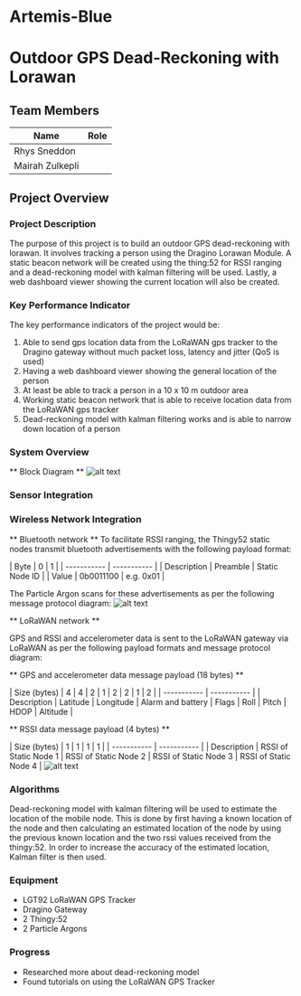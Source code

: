 # Artemis-Blue

# Outdoor GPS Dead-Reckoning with Lorawan

## Team Members

| Name | Role |
| ----------- | ----------- |
| Rhys Sneddon |  |
| Mairah Zulkepli |  |

## Project Overview
### Project Description
The purpose of this project is to build an outdoor GPS dead-reckoning with lorawan. It involves tracking a person using the Dragino Lorawan Module. A static beacon network will be created using the thing:52 for RSSI ranging and a dead-reckoning model with kalman filtering will be used. Lastly, a web dashboard viewer showing the current location will also be created. 

### Key Performance Indicator
The key performance indicators of the project would be:
1. Able to send gps location data from the LoRaWAN gps tracker to the Dragino gateway without much packet loss, latency and jitter (QoS is used)
2. Having a web dashboard viewer showing the general location of the person
3. At least be able to track a person in a 10 x 10 m outdoor area
4. Working static beacon network that is able to receive location data from the LoRaWAN gps tracker
5. Dead-reckoning model with kalman filtering works and is able to narrow down location of a person

### System Overview
** Block Diagram **
![alt text](image.jpg)

### Sensor Integration

### Wireless Network Integration
** Bluetooth network **
To facilitate RSSI ranging, the Thingy52 static nodes transmit bluetooth advertisements with the following payload format:

| Byte | 0 | 1 |
| ----------- | ----------- |
| Description | Preamble | Static Node ID |
| Value | 0b0011100 | e.g. 0x01 |

The Particle Argon scans for these advertisements as per the following message protocol diagram:
![alt text](image.jpg)

** LoRaWAN network **

GPS and RSSI and accelerometer data is sent to the LoRaWAN gateway via LoRaWAN as per the following payload formats and message protocol diagram:

** GPS and accelerometer data message payload (18 bytes) **

| Size (bytes) | 4 | 4 | 2 | 1 | 2 | 2 | 1 | 2 | 
| ----------- | ----------- |
| Description | Latitude | Longitude | Alarm and battery | Flags | Roll | Pitch | HDOP | Altitude |

** RSSI data message payload (4 bytes) **

| Size (bytes) | 1 | 1 | 1 | 1 |
| ----------- | ----------- |
| Description | RSSI of Static Node 1 | RSSI of Static Node 2 | RSSI of Static Node 3 | RSSI of Static Node 4 | 
![alt text](image.jpg)

### Algorithms
Dead-reckoning model with kalman filtering will be used to estimate the location of the mobile node. This is done by first having a known location of the node and then calculating an estimated location of the node by using the previous known location and the two rssi values received from the thingy:52. In order to increase the accuracy of the estimated location, Kalman filter is then used.

### Equipment
- LGT92 LoRaWAN GPS Tracker
- Dragino Gateway
- 2 Thingy:52
- 2 Particle Argons

### Progress
- Researched more about dead-reckoning model
- Found tutorials on using the LoRaWAN GPS Tracker